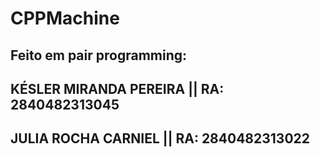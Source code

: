 # CPPMachine

## Feito em pair programming:

## KÉSLER MIRANDA PEREIRA || RA: 2840482313045

## JULIA ROCHA CARNIEL || RA: 2840482313022

